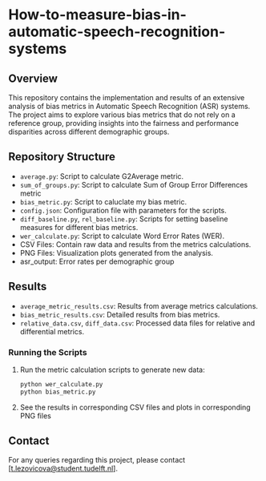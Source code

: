 # How-to-measure-bias-in-automatic-speech-recognition-systems

## Overview
This repository contains the implementation and results of an extensive analysis of bias metrics in Automatic Speech Recognition (ASR) systems. The project aims to explore various bias metrics that do not rely on a reference group, providing insights into the fairness and performance disparities across different demographic groups.

## Repository Structure
- `average.py`: Script to calculate G2Average metric.
- `sum_of_groups.py`: Script to calculate Sum of Group Error Differences metric
- `bias_metric.py`: Script to caluclate my bias metric.
- `config.json`: Configuration file with parameters for the scripts.
- `diff_baseline.py`, `rel_baseline.py`: Scripts for setting baseline measures for different bias metrics.
- `wer_calculate.py`: Script to calculate Word Error Rates (WER).
- CSV Files: Contain raw data and results from the metrics calculations.
- PNG Files: Visualization plots generated from the analysis.
- asr_output: Error rates per demographic group

## Results
- `average_metric_results.csv`: Results from average metrics calculations.
- `bias_metric_results.csv`: Detailed results from bias metrics.
- `relative_data.csv`, `diff_data.csv`: Processed data files for relative and differential metrics.


### Running the Scripts
1. Run the metric calculation scripts to generate new data:
   ```bash
   python wer_calculate.py
   python bias_metric.py
   ```
2. See the results in corresponding CSV files and plots in corresponding PNG files


## Contact
For any queries regarding this project, please contact [t.lezovicova@student.tudelft.nl].
